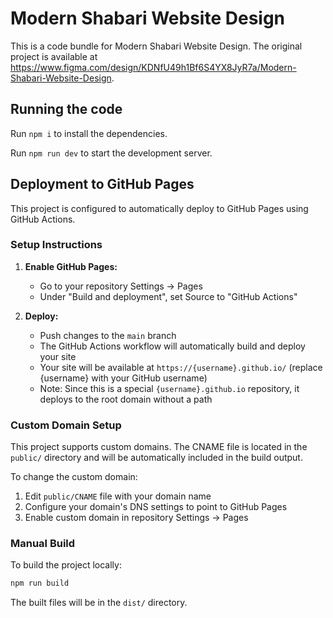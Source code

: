 
  # Modern Shabari Website Design

  This is a code bundle for Modern Shabari Website Design. The original project is available at https://www.figma.com/design/KDNfU49h1Bf6S4YX8JyR7a/Modern-Shabari-Website-Design.

  ## Running the code

  Run `npm i` to install the dependencies.

  Run `npm run dev` to start the development server.

  ## Deployment to GitHub Pages

  This project is configured to automatically deploy to GitHub Pages using GitHub Actions.

  ### Setup Instructions

  1. **Enable GitHub Pages:**
     - Go to your repository Settings → Pages
     - Under "Build and deployment", set Source to "GitHub Actions"

  2. **Deploy:**
     - Push changes to the `main` branch
     - The GitHub Actions workflow will automatically build and deploy your site
     - Your site will be available at `https://{username}.github.io/` (replace {username} with your GitHub username)
     - Note: Since this is a special `{username}.github.io` repository, it deploys to the root domain without a path

  ### Custom Domain Setup

This project supports custom domains. The CNAME file is located in the `public/` directory and will be automatically included in the build output.

To change the custom domain:
1. Edit `public/CNAME` file with your domain name
2. Configure your domain's DNS settings to point to GitHub Pages
3. Enable custom domain in repository Settings → Pages

### Manual Build

  To build the project locally:

  ```bash
  npm run build
  ```

  The built files will be in the `dist/` directory.
  